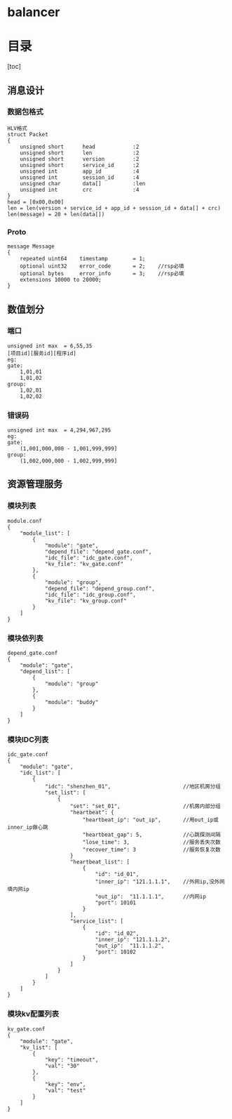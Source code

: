 # balancer

# 目录
[toc]

## 消息设计
### 数据包格式
    HLV格式
    struct Packet
    {
        unsigned short 		head			:2
        unsigned short		len				:2
        unsigned short		version			:2
        unsigned short 		service_id		:2
        unsigned int 		app_id			:4
        unsigned int 		session_id		:4
        unsigned char		data[]			:len
        unsigned int		crc				:4
    }
    head = [0x00,0x00]
    len = len(version + service_id + app_id + session_id + data[] + crc)
    len(message) = 20 + len(data[])

### Proto
    message Message
    {
        repeated uint64    timestamp 		= 1;
        optional uint32    error_code  		= 2;	//rsp必填
        optional bytes     error_info   	= 3;	//rsp必填
        extensions 10000 to 20000;
    }

## 数值划分
### 端口
	unsigned int max  = 6,55,35
	[项目id][服务id][程序id]
	eg:
	gate:
		1,01,01
        1,01,02
    group:
		1,02,01
		1,02,02

### 错误码
    unsigned int max  = 4,294,967,295
    eg:
    gate:
        (1,001,000,000 - 1,001,999,999]
    group:
        (1,002,000,000 - 1,002,999,999]

## 资源管理服务
### 模块列表
    module.conf
    {
        "module_list": [
            {
                "module": "gate",
                "depend_file": "depend_gate.conf",
                "idc_file": "idc_gate.conf",
                "kv_file": "kv_gate.conf"
            },
            {
                "module": "group",
                "depend_file": "depend_group.conf",
                "idc_file": "idc_group.conf",
                "kv_file": "kv_group.conf"
            }
        ]
    }

### 模块依列表
    depend_gate.conf
    {
        "module": "gate",
        "depend_list": [
            {
                "module": "group"
            },
            {
                "module": "buddy"
            }
        ]
    }

### 模块IDC列表
    idc_gate.conf
    {
        "module": "gate",
        "idc_list": [
            {
                "idc": "shenzhen_01",						//地区机房分组
                "set_list": [
                    {
                        "set": "set_01",					//机房内部分组
                        "heartbeat": {
                            "heartbeat_ip": "out_ip",		//用out_ip或inner_ip做心跳
							"heartbeat_gap": 5,				//心跳探测间隔
							"lose_time": 3,					//服务丢失次数
                            "recover_time": 3				//服务恢复次数
                        }
                        "heartbeat_list": [
                            {
                                "id": "id_01",
                                "inner_ip": "121.1.1.1",	//外网ip,没外网填内网ip
                                "out_ip":  "11.1.1.1",		//内网ip
                                "port": 10101
                            }
                        ],
                        "service_list": [
                            {
                                "id": "id_02",
                                "inner_ip": "121.1.1.2",
                                "out_ip":  "11.1.1.2",
                                "port": 10102
                            }
                        ]
                    }
                ]
            }
        ]
    }

### 模块kv配置列表
    kv_gate.conf
    {
        "module": "gate",
        "kv_list": [
            {
                "key": "timeout",
                "val": "30"
            },
            {
                "key": "env",
                "val": "test"
            }
        ]
    }


